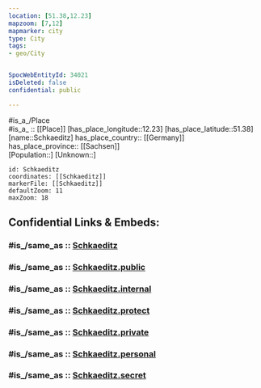 ```yaml
---
location: [51.38,12.23] 
mapzoom: [7,12] 
mapmarker: city 
type: City
tags:
- geo/City


SpocWebEntityId: 34021
isDeleted: false
confidential: public

---
```

#is_a_/Place  
#is_a_ :: [[Place]] 
[has_place_longitude::12.23] 
[has_place_latitude::51.38] 
[name::Schkaeditz] 
has_place_country:: [[Germany]]  
has_place_province:: [[Sachsen]]  
[Population::] 
[Unknown::] 


```leaflet
id: Schkaeditz
coordinates: [[Schkaeditz]] 
markerFile: [[Schkaeditz]] 
defaultZoom: 11 
maxZoom: 18
```


## Confidential Links & Embeds: 

### #is_/same_as :: [Schkaeditz](/_Standards/Earth/Continent/Europe/Europe~Central/Germany/Germany~East/Sachsen/counties~Sachsen/Nordsachsen/cities~Nordsachsen/Schkeuditz/City/Schkaeditz.md) 

### #is_/same_as :: [Schkaeditz.public](/_public/Earth/Continent/Europe/Europe~Central/Germany/Germany~East/Sachsen/counties~Sachsen/Nordsachsen/cities~Nordsachsen/Schkeuditz/City/Schkaeditz.public.md) 

### #is_/same_as :: [Schkaeditz.internal](/_internal/Earth/Continent/Europe/Europe~Central/Germany/Germany~East/Sachsen/counties~Sachsen/Nordsachsen/cities~Nordsachsen/Schkeuditz/City/Schkaeditz.internal.md) 

### #is_/same_as :: [Schkaeditz.protect](/_protect/Earth/Continent/Europe/Europe~Central/Germany/Germany~East/Sachsen/counties~Sachsen/Nordsachsen/cities~Nordsachsen/Schkeuditz/City/Schkaeditz.protect.md) 

### #is_/same_as :: [Schkaeditz.private](/_private/Earth/Continent/Europe/Europe~Central/Germany/Germany~East/Sachsen/counties~Sachsen/Nordsachsen/cities~Nordsachsen/Schkeuditz/City/Schkaeditz.private.md) 

### #is_/same_as :: [Schkaeditz.personal](/_personal/Earth/Continent/Europe/Europe~Central/Germany/Germany~East/Sachsen/counties~Sachsen/Nordsachsen/cities~Nordsachsen/Schkeuditz/City/Schkaeditz.personal.md) 

### #is_/same_as :: [Schkaeditz.secret](/_secret/Earth/Continent/Europe/Europe~Central/Germany/Germany~East/Sachsen/counties~Sachsen/Nordsachsen/cities~Nordsachsen/Schkeuditz/City/Schkaeditz.secret.md)

